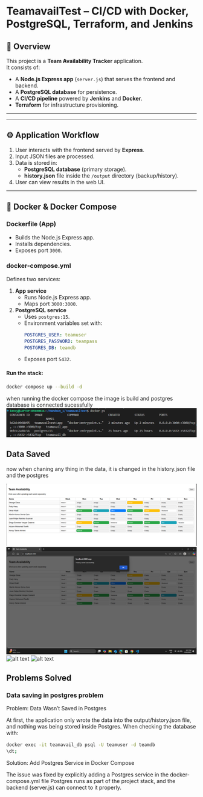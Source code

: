 # TeamavailTest – CI/CD with Docker, PostgreSQL, Terraform, and Jenkins

## 📌 Overview
This project is a **Team Availability Tracker** application.  
It consists of:
- A **Node.js Express app** (`server.js`) that serves the frontend and backend.
- A **PostgreSQL database** for persistence.
- A **CI/CD pipeline** powered by **Jenkins** and **Docker**.
- **Terraform** for infrastructure provisioning.

---

---

## ⚙️ Application Workflow
1. User interacts with the frontend served by **Express**.
2. Input JSON files are processed.
3. Data is stored in:
   - **PostgreSQL database** (primary storage).
   - **history.json** file inside the `/output` directory (backup/history).
4. User can view results in the web UI.

---

## 🐳 Docker & Docker Compose

### **Dockerfile (App)**
- Builds the Node.js Express app.
- Installs dependencies.
- Exposes port `3000`.

### **docker-compose.yml**
Defines two services:
1. **App service**
   - Runs Node.js Express app.
   - Maps port `3000:3000`.
2. **PostgreSQL service**
   - Uses `postgres:15`.
   - Environment variables set with:
     ```yaml
     POSTGRES_USER: teamuser
     POSTGRES_PASSWORD: teampass
     POSTGRES_DB: teamdb
     ```
   - Exposes port `5432`.

#### Run the stack:
```bash
docker compose up --build -d
```
when running the docker compose the image is build and postgres database is connected sucessfully 
![docker containers](image.png)

## Data Saved
now when chaning any thing in the data, it is changed in the history.json file and the postgres 

![alt text](image-1.png)
![alt text](image-2.png)
![alt text](image-4.png)
![alt text](image-3.png)


## Problems Solved 

### Data saving in postgres problem 
Problem: Data Wasn’t Saved in Postgres

At first, the application only wrote the data into the output/history.json file, and nothing was being stored inside Postgres.
When checking the database with:
```bash
docker exec -it teamavail_db psql -U teamuser -d teamdb
\dt;
``` 
Solution: Add Postgres Service in Docker Compose

The issue was fixed by explicitly adding a Postgres service in the docker-compose.yml file
Postgres runs as part of the project stack, and the backend (server.js) can connect to it properly.